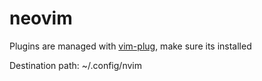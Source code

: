 # neovim

Plugins are managed with [vim-plug](https://github.com/junegunn/vim-plug), make sure its installed

Destination path: ~/.config/nvim
